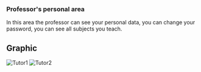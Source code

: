 ### Professor's personal area
In this area the professor can see your personal data, you can change your password, you can see all subjects you teach.

## Graphic
![Tutor1](https://user-images.githubusercontent.com/79788833/119336335-d67f2700-bc8d-11eb-9a37-1a2d7679482e.JPG)
![Tutor2](https://user-images.githubusercontent.com/79788833/119336337-d7b05400-bc8d-11eb-9b44-c51a5175b4ea.JPG)
